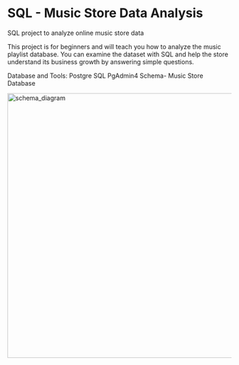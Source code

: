 # SQL - Music Store Data Analysis
SQL project to analyze online music store data

This project is for beginners and will teach you how to analyze the music playlist database. You can examine the dataset with SQL and help the store understand its business growth by answering simple questions.

Database and Tools:
Postgre SQL
PgAdmin4
Schema- Music Store Database

<img width="594" alt="schema_diagram" src="https://github.com/user-attachments/assets/be39739a-dbcd-49de-bf80-88f105fa5662" />
